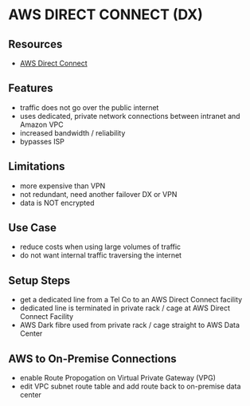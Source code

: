 # AWS DIRECT CONNECT (DX)

## Resources

- [AWS Direct Connect](https://docs.aws.amazon.com/directconnect/latest/UserGuide/Welcome.html)

## Features

- traffic does not go over the public internet
- uses dedicated, private network connections between intranet and Amazon VPC
- increased bandwidth / reliability
- bypasses ISP

## Limitations

- more expensive than VPN
- not redundant, need another failover DX or VPN
- data is NOT encrypted

## Use Case

- reduce costs when using large volumes of traffic
- do not want internal traffic traversing the internet

## Setup Steps

- get a dedicated line from a Tel Co to an AWS Direct Connect facility
- dedicated line is terminated in private rack / cage at AWS Direct Connect
  Facility
- AWS Dark fibre used from private rack / cage straight to AWS Data Center

## AWS to On-Premise Connections

- enable Route Propogation on Virtual Private Gateway (VPG)
- edit VPC subnet route table and add route back to on-premise data center
